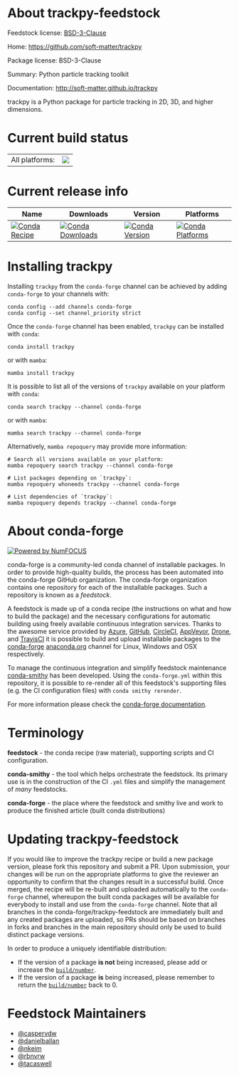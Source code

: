 About trackpy-feedstock
=======================

Feedstock license: [BSD-3-Clause](https://github.com/conda-forge/trackpy-feedstock/blob/main/LICENSE.txt)

Home: https://github.com/soft-matter/trackpy

Package license: BSD-3-Clause

Summary: Python particle tracking toolkit

Documentation: http://soft-matter.github.io/trackpy

trackpy is a Python package for particle tracking in 2D, 3D,
and higher dimensions.


Current build status
====================


<table><tr><td>All platforms:</td>
    <td>
      <a href="https://dev.azure.com/conda-forge/feedstock-builds/_build/latest?definitionId=6038&branchName=main">
        <img src="https://dev.azure.com/conda-forge/feedstock-builds/_apis/build/status/trackpy-feedstock?branchName=main">
      </a>
    </td>
  </tr>
</table>

Current release info
====================

| Name | Downloads | Version | Platforms |
| --- | --- | --- | --- |
| [![Conda Recipe](https://img.shields.io/badge/recipe-trackpy-green.svg)](https://anaconda.org/conda-forge/trackpy) | [![Conda Downloads](https://img.shields.io/conda/dn/conda-forge/trackpy.svg)](https://anaconda.org/conda-forge/trackpy) | [![Conda Version](https://img.shields.io/conda/vn/conda-forge/trackpy.svg)](https://anaconda.org/conda-forge/trackpy) | [![Conda Platforms](https://img.shields.io/conda/pn/conda-forge/trackpy.svg)](https://anaconda.org/conda-forge/trackpy) |

Installing trackpy
==================

Installing `trackpy` from the `conda-forge` channel can be achieved by adding `conda-forge` to your channels with:

```
conda config --add channels conda-forge
conda config --set channel_priority strict
```

Once the `conda-forge` channel has been enabled, `trackpy` can be installed with `conda`:

```
conda install trackpy
```

or with `mamba`:

```
mamba install trackpy
```

It is possible to list all of the versions of `trackpy` available on your platform with `conda`:

```
conda search trackpy --channel conda-forge
```

or with `mamba`:

```
mamba search trackpy --channel conda-forge
```

Alternatively, `mamba repoquery` may provide more information:

```
# Search all versions available on your platform:
mamba repoquery search trackpy --channel conda-forge

# List packages depending on `trackpy`:
mamba repoquery whoneeds trackpy --channel conda-forge

# List dependencies of `trackpy`:
mamba repoquery depends trackpy --channel conda-forge
```


About conda-forge
=================

[![Powered by
NumFOCUS](https://img.shields.io/badge/powered%20by-NumFOCUS-orange.svg?style=flat&colorA=E1523D&colorB=007D8A)](https://numfocus.org)

conda-forge is a community-led conda channel of installable packages.
In order to provide high-quality builds, the process has been automated into the
conda-forge GitHub organization. The conda-forge organization contains one repository
for each of the installable packages. Such a repository is known as a *feedstock*.

A feedstock is made up of a conda recipe (the instructions on what and how to build
the package) and the necessary configurations for automatic building using freely
available continuous integration services. Thanks to the awesome service provided by
[Azure](https://azure.microsoft.com/en-us/services/devops/), [GitHub](https://github.com/),
[CircleCI](https://circleci.com/), [AppVeyor](https://www.appveyor.com/),
[Drone](https://cloud.drone.io/welcome), and [TravisCI](https://travis-ci.com/)
it is possible to build and upload installable packages to the
[conda-forge](https://anaconda.org/conda-forge) [anaconda.org](https://anaconda.org/)
channel for Linux, Windows and OSX respectively.

To manage the continuous integration and simplify feedstock maintenance
[conda-smithy](https://github.com/conda-forge/conda-smithy) has been developed.
Using the ``conda-forge.yml`` within this repository, it is possible to re-render all of
this feedstock's supporting files (e.g. the CI configuration files) with ``conda smithy rerender``.

For more information please check the [conda-forge documentation](https://conda-forge.org/docs/).

Terminology
===========

**feedstock** - the conda recipe (raw material), supporting scripts and CI configuration.

**conda-smithy** - the tool which helps orchestrate the feedstock.
                   Its primary use is in the construction of the CI ``.yml`` files
                   and simplify the management of *many* feedstocks.

**conda-forge** - the place where the feedstock and smithy live and work to
                  produce the finished article (built conda distributions)


Updating trackpy-feedstock
==========================

If you would like to improve the trackpy recipe or build a new
package version, please fork this repository and submit a PR. Upon submission,
your changes will be run on the appropriate platforms to give the reviewer an
opportunity to confirm that the changes result in a successful build. Once
merged, the recipe will be re-built and uploaded automatically to the
`conda-forge` channel, whereupon the built conda packages will be available for
everybody to install and use from the `conda-forge` channel.
Note that all branches in the conda-forge/trackpy-feedstock are
immediately built and any created packages are uploaded, so PRs should be based
on branches in forks and branches in the main repository should only be used to
build distinct package versions.

In order to produce a uniquely identifiable distribution:
 * If the version of a package **is not** being increased, please add or increase
   the [``build/number``](https://docs.conda.io/projects/conda-build/en/latest/resources/define-metadata.html#build-number-and-string).
 * If the version of a package **is** being increased, please remember to return
   the [``build/number``](https://docs.conda.io/projects/conda-build/en/latest/resources/define-metadata.html#build-number-and-string)
   back to 0.

Feedstock Maintainers
=====================

* [@caspervdw](https://github.com/caspervdw/)
* [@danielballan](https://github.com/danielballan/)
* [@nkeim](https://github.com/nkeim/)
* [@rbnvrw](https://github.com/rbnvrw/)
* [@tacaswell](https://github.com/tacaswell/)

